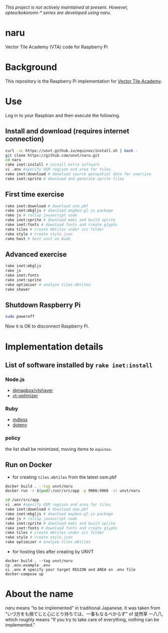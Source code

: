 *This project is not actively maintained at present. However, opteo/kokoromi-\* series are developed using naru.*

# naru
Vector Tile Academy (VTA) code for Raspberry Pi

# Background
This repository is the Raspberry Pi implementation for [Vector Tile Academy](https://unvt.github.io/vta).

# Use
Log in to your Raspbian and then execute the following.

## Install and download (requires internet connection)
```zsh
curl -sL https://unvt.github.io/equinox/install.sh | bash -
git clone https://github.com/unvt/naru.git
cd naru
rake inet:install # install extra software
vi .env #specify OSM regison and area for tiles
rake inet:download # donwload source geospatial data for exercise
rake inet:sprite # download and generate sprite files
```

## First time exercise
```zsh
rake inet:download # download osm.pbf
rake inet:mbgljs # download mapbox-gl-js package
rake js # rollup javascript code
rake inet:sprite # download maki and build sprite
rake inet:fonts # download fonts and create glyphs
rake tiles # create mbtiles under src folder
rake style # create style.json
rake host # host unvt on budo
```

## Advanced exercise
```zsh
rake inet:mbgljs
rake js
rake inet:fonts
rake inet:sprite
rake optimizer # analyze tiles.mbtiles
rake shaver
```

## Shutdown Raspberry Pi
```zsh
sudo poweroff
```
Now it is OK to disconnect Raspberry Pi. 

# Implementation details
## List of software installed by `rake inet:install`
### Node.js
- [@mapbox/vtshaver](https://github.com/mapbox/vtshaver)
- [vt-optimizer](https://github.com/ibesora/vt-optimizer)
### Ruby
- [mdless](https://github.com/ttscoff/mdless)
- [dotenv](https://github.com/bkeepers/dotenv)
### policy
the list shall be minimized, moving items to `equinox`.

## Run on Docker

- for creating `tiles.mbtiles` from the latest osm.pbf
```zsh
docker build . --tag unvt/naru
docker run -v $(pwd):/usr/src/app -p 9966:9966 -it unvt/naru

cd /usr/src/app
vi .env #specify OSM regison and area for tiles
rake inet:download # download osm.pbf
rake inet:mbgljs # download mapbox-gl-js package
rake js # rollup javascript code
rake inet:sprite # download maki and build sprite
rake inet:fonts # download fonts and create glyphs
rake tiles # create mbtiles under src folder
rake style # create style.json
rake optimizer # analyze tiles.mbtiles
```

- for hosting tiles after creating by UNVT
```
docker build . --tag unvt/naru
cp .env.example .env
vi .env # specify your target REGION and AREA on .env file
docker-compose up
```

# About the name
*naru* means "to be implemented" in traditional Japanese. It was taken from "いづ方をも捨てじと心にとり持ちては、一事もなるべからず" of 徒然草 一八八, which roughly means "If you try to take care of everything, nothing can be implemented." 

